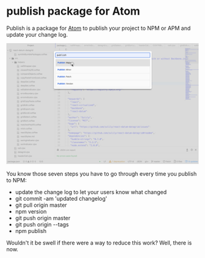 # publish package for Atom

Publish is a package for [Atom](https://atom.io/) to publish your project to NPM or APM and update your change log.  

![Gratuitous animated screenshot](https://raw.githubusercontent.com/littlebee/publish/master/resources/publishCap.gif)

You know those seven steps you have to go through every time you publish to NPM:
- update the change log to let your users know what changed
- git commit -am 'updated changelog'
- git pull origin master
- npm version <new version>
- git push origin master
- git push origin --tags
- npm publish


Wouldn't it be swell if there were a way to reduce this work?   Well, there is now.


